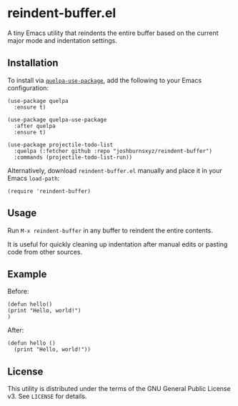 # reindent-buffer.el

A tiny Emacs utility that reindents the entire buffer based on the current major mode and indentation settings.

## Installation

To install via [`quelpa-use-package`](https://github.com/quelpa/quelpa-use-package), add the following to your Emacs configuration:

```elisp
(use-package quelpa
  :ensure t)

(use-package quelpa-use-package
  :after quelpa
  :ensure t)

(use-package projectile-todo-list
  :quelpa (:fetcher github :repo "joshburnsxyz/reindent-buffer")
  :commands (projectile-todo-list-run))
```

Alternatively, download `reindent-buffer.el` manually and place it in your Emacs `load-path`:

```elisp
(require 'reindent-buffer)
```

## Usage

Run `M-x reindent-buffer` in any buffer to reindent the entire contents.

It is useful for quickly cleaning up indentation after manual edits or pasting code from other sources.

## Example

Before:

```elisp
(defun hello()
(print "Hello, world!")
)
```

After:

```elisp
(defun hello ()
  (print "Hello, world!"))
```

## License

This utility is distributed under the terms of the GNU General Public License v3. See `LICENSE` for details.
